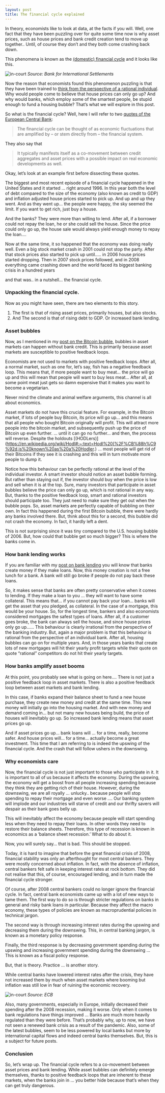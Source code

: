 ```yaml
---
layout: post
title: The financial cycle explained
---
```


In theory, economists like to look at data, at the facts if you will. Well, one fact that they have been puzzling over for quite some time now is why asset prices, such as house prices and bank credit creation tend to move up together.. Until, of course they don’t and they both come crashing back down.

This phenomena is known as the [(domestic) financial cycle](https://www.bis.org/publ/work864.htm) and it looks like this.

![in-court](../img/fin-cycle-pic.png)
*Source: Bank for International Settlements*

Now the reason that economists found this phenomenon puzzling is that they have been trained to [think from the perspective of a rational individual](https://www.investopedia.com/terms/h/homoeconomicus.asp#:~:text=Homo%20economicus%2C%20or%20economic%20human,monetary%20and%20non%2Dmonetary%20gains.).
Why would people come to believe that house prices can only go up? And why would banks, which employ some of the smartest people, be stupid enough to fund a housing bubble?
That’s what we will explore in this post.

<!-- *If you prefer to consume this story in video format, check it out here:*

<div class="video-container">
  <iframe src="https://www.youtube.com/embed/7DkczQKrPiA" frameborder="0" allow="accelerometer; autoplay; encrypted-media; gyroscope; picture-in-picture" allowfullscreen></iframe>
</div> -->

So what is the financial cycle? Well, here I will refer to two [quotes of the European Central Bank](https://www.ecb.europa.eu/pub/pdf/other/eb201701_focus02.en.pdf):

> The financial cycle can be thought of as economic fluctuations that are amplified by – or stem directly from – the financial system.

They also say that  

> It typically manifests itself as a co-movement between credit aggregates and asset prices with a possible impact on real economic developments as well.

Okay, let’s look at an example first before dissecting these quotes.

The biggest and most recent episode of a financial cycle happened in the United States and it started … right around 1996. In this year both the level of debt compared to the size of the economy (also known as credit to GDP) and inflation adjusted house prices started to pick up. And up and up they went. And as they went up… the people were happy, the sky seemed the limit. If you want to get rich, just buy a house.

And the banks? They were more than willing to lend. After all, if a borrower could not repay the loan, he or she could sell the house. Since the price could only go up, the house sale would always yield enough money to repay the loan….

Now at the same time, it so happened that the economy was doing really well. Even a big stock market crash in 2001 could not stop the party. After that stock prices also started to pick up until….. in 2006 house prices started dropping. Then in 2007 stock prices followed, and in 2008 everything came crashing down and the world faced its biggest banking crisis in a hundred years

and that was.. in a nutshell… the financial cycle.

### Unpacking the financial cycle.

Now as you might have seen, there are two elements to this story.

1. The first is that of rising asset prices, primarily houses, but also stocks.
2. And The second is that of rising debt to GDP. Or increased bank lending.

### Asset bubbles

Now, as I mentioned in my [post on the Bitcoin bubble](https://www.moneymacro.rocks/2020-12-18-bitcoin-bubble/), bubbles in asset markets can happen without bank credit. This is primarily because asset markets are susceptible to positive feedback loops.

Economists are not used to markets with positive feedback loops. After all, a normal market, such as one for, let’s say, fish has a negative feedback loop. This means that, if more people want to buy meat… the price will go up and this will mean that people will want to buy less meat… After all, at some point meat just gets so damn expensive that it makes you want to become a vegetarian.

Never mind the climate and animal welfare arguments, this channel is all about economics.

Asset markets do not have this crucial feature. For example, in the Bitcoin market, if lots of people buy Bitcoin, its price will go up… and this means that all people who bought Bitcoin originally will profit. This will attract more people into the bitcoin market, and subsequently push up the price of Bitcoin up even further. … until it can go no further… and then, the process will reverse. Despite the holdouts [(HODLers)](https://en.wikipedia.org/wiki/Hodl#:~:text=Hodl%20(%2F%CB%88h%C9%92d,is%20known%20as%20a%20Hodler.) … most people will get rid of their Bitcoins if they see it is crashing and this will in turn motivate more people to dump it.

Notice how this behaviour can be perfectly rational at the level of the individual investor. A smart investor should notice an asset bubble forming. But rather than staying out if, the investor should buy when the price is low and sell when it is at the top. Sure, many investors that participate in asset bubbles believe the price can only go up, which is not rational in any way. But, thanks to the positive feedback loop, smart and rational investors should participate too. They just need to make sure they get out when the bubble pops.
So, asset markets are perfectly capable of bubbling on their own. In fact this happened during the first Bitcoin bubble, there were hardly any banks involved there.
But, think about this for a second, this bubble did not crash the economy. In fact, it hardly left a dent.

This is not surprising since it was tiny compared to the U.S. housing bubble of 2006. But, how could that bubble get so much bigger? This is where the banks come in.

### How bank lending works

If you are familiar with my [post on bank lending](https://www.moneymacro.rocks/2020-03-28-banks-make-money/) you will know that banks create money if they make loans. Now, this money creation is not a free lunch for a bank. A bank will still go broke if people do not pay back these loans.

So, it makes sense that banks are often pretty conservative when it comes to lending. If they make a loan to you … they will want to have some collateral. This means that… if you cannot pay back your loan… banks will get the asset that you pledged, as collateral. In the case of a mortgage, this would be your house. So, for the longest time, bankers and also economists considered mortgages the safest types of loans. After all, if a customer goes broke, the bank can always sell the house, and since house prices only go up……
This behaviour is clearly irrational from the perspective of the banking industry. But, again a major problem is that this behaviour is rational from the perspective of an individual bank. After all, housing bubbles can go on for multiple years. And, in those years banks that create lots of new mortgages will hit their yearly profit targets while their quote on quote “rational” competitors do not hit their yearly targets.  

### How banks amplify asset booms

At this point, you probably see what is going on here…. There is not just a positive feedback loop in asset markets. There is also a positive feedback loop between asset markets and bank lending.

In this case, if banks expand their balance sheet to fund a new house purchase, they create new money and credit at the same time. This new money will initially go into the housing market. And with new money and demand coming in… but not many new houses being build, the price of houses will inevitably go up.
So increased bank lending means that asset prices go up.

And if asset prices go up… bank loans will … for a time, really, become safer. And house prices will… for a time… actually become a great investment.
This time that I am referring to is indeed the upswing of the financial cycle. And the crash that will follow ushers in the downswing.

### Why economists care

Now, the financial cycle is not just important to those who participate in it. It is important to all of us because it affects the economy. During the upswing, the economy will get a boost from all people increasing spending because they think they are getting rich of their house. However, during the downswing, we are all royally … unlucky.. because people will stop spending to repay their mortgage and even worse …. Our banking system will implode and our industries will starve of credit and our thrifty savers will despair as their bank goes belly up.

This will inevitably affect the economy because people will start spending less when they need to repay their loans. In other words they need to restore their balance sheets. Therefore, this type of recession is known in economics as a ‘balance sheet recession.’
What to do about it.

Now, you will surely say… that is bad. This should be stopped.

Today, it is hard to imagine that before the great financial crisis of 2008, financial stability was only an afterthought for most central bankers. They were mostly concerned about inflation. In fact, with the absence of inflation, central bankers felt safe in keeping interest rates at rock bottom. They did not realise that this, of course, encouraged lending, and in turn made the financial cycle stronger.

Of course, after 2008 central bankers could no longer ignore the financial cycle. In fact, central bank economists came up with a lot of new ways to tame them.
The first way to do so is through stricter regulations on banks in general and risky bank loans in particular. Because they affect the macro economy, these types of policies are known as macroprudential policies in technical jargon.

The second way is through increasing interest rates during the upswing and decreasing them during the downswing. This, in central banking jargon, is known as a monetary policy response.

Finally, the third response is by decreasing government spending during the upswing and increasing government spending during the downswing … This is known as a fiscal policy response.

But, that is theory. Practice … is another story.

While central banks have lowered interest rates after the crisis, they have not increased them by much when asset markets where booming but inflation was still low in fear of ruining the economic recovery.

![in-court](../img/i-rates-euro.png)
*Source: ECB*

Also, many governments, especially in Europe, initially decreased their spending after the 2008 recession, making it worse.  Only when it comes to bank regulations have things improved … Banks are much more heavily regulated than they were before. That’s probably why, up to now, we have not seen a renewed bank crisis as a result of the pandemic.
Also, some of the latest bubbles, seem to be less powered by local banks but more by international capital flows and indeed central banks themselves. But, this is a subject for future posts.  

### Conclusion

So, let’s wrap up. The financial cycle refers to a co-movement between asset prices and bank lending. While asset bubbles can definitely emerge themselves, thanks to positive feedback loops that are inherent to these markets, when the banks join in …  you better hide because that’s when they can get truly dangerous.

